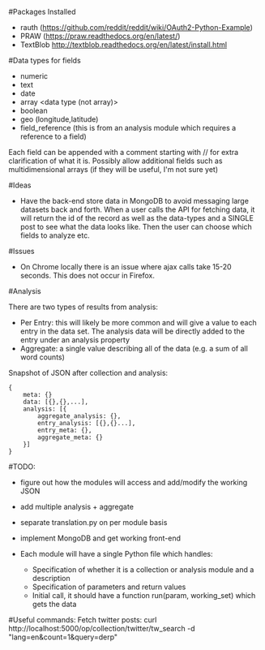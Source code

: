 #Packages Installed
- rauth (https://github.com/reddit/reddit/wiki/OAuth2-Python-Example)
- PRAW (https://praw.readthedocs.org/en/latest/)
- TextBlob http://textblob.readthedocs.org/en/latest/install.html

#Data types for fields
- numeric
- text
- date
- array <data type (not array)>
- boolean
- geo (longitude,latitude)
- field_reference <data type> (this is from an analysis module which requires a reference to a field)

Each field can be appended with a comment starting with // for extra clarification of what it is.
Possibly allow additional fields such as multidimensional arrays (if they will be useful, I'm not sure yet)

#Ideas
- Have the back-end store data in MongoDB to avoid messaging large datasets back and forth. When a user calls the API for fetching data, it will return the id of the record as well as the data-types and a SINGLE post to see what the data looks like. Then the user can choose which fields to analyze etc.

#Issues
- On Chrome locally there is an issue where ajax calls take 15-20 seconds. This does not occur in Firefox.


#Analysis

There are two types of results from analysis:
- Per Entry: this will likely be more common and will give a value to each entry in the data set. The analysis data will be directly added to the entry under an analysis property
- Aggregate: a single value describing all of the data (e.g. a sum of all word counts)


Snapshot of JSON after collection and analysis:
```
{
	meta: {}
	data: [{},{},...],
	analysis: [{
		aggregate_analysis: {},
		entry_analysis: [{},{}...],
		entry_meta: {},
		aggregate_meta: {}
	}]
}
```

#TODO:
- figure out how the modules will access and add/modify the working JSON
- add multiple analysis + aggregate
- separate translation.py on per module basis
- implement MongoDB and get working front-end

- Each module will have a single Python file which handles:
	- Specification of whether it is a collection or analysis module and a description
	- Specification of parameters and return values
	- Initial call, it should have a function run(param, working_set) which gets the data

#Useful commands:
Fetch twitter posts:
curl http://localhost:5000/op/collection/twitter/tw_search -d "lang=en&count=1&query=derp"